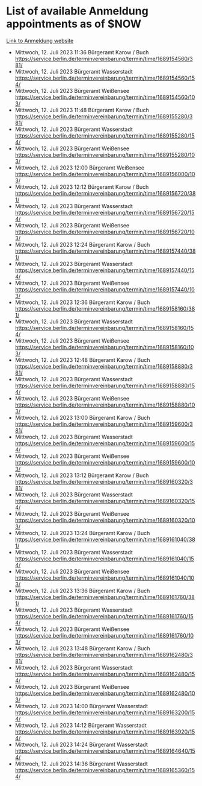 # List of available Anmeldung appointments as of $NOW
[Link to Anmeldung website](https://service.berlin.de/terminvereinbarung/termin/tag.php?termin=1&anliegen[]=120686&dienstleisterlist=122210,122217,327316,122219,327312,122227,327314,122231,327346,122243,327348,122254,122252,329742,122260,329745,122262,329748,122271,327278,122273,327274,122277,327276,330436,122280,327294,122282,327290,122284,327292,122291,327270,122285,327266,122286,327264,122296,327268,150230,329760,122297,327286,122294,327284,122312,329763,122314,329775,122304,327330,122311,327334,122309,327332,317869,122281,327352,122279,329772,122283,122276,327324,122274,327326,122267,329766,122246,327318,122251,327320,122257,327322,122208,327298,122226,327300&herkunft=http%3A%2F%2Fservice.berlin.de%2Fdienstleistung%2F120686%2F)
- Mittwoch, 12. Juli 2023 11:36 Bürgeramt Karow / Buch https://service.berlin.de/terminvereinbarung/termin/time/1689154560/381/
- Mittwoch, 12. Juli 2023  Bürgeramt Wasserstadt https://service.berlin.de/terminvereinbarung/termin/time/1689154560/154/
- Mittwoch, 12. Juli 2023  Bürgeramt Weißensee https://service.berlin.de/terminvereinbarung/termin/time/1689154560/103/
- Mittwoch, 12. Juli 2023 11:48 Bürgeramt Karow / Buch https://service.berlin.de/terminvereinbarung/termin/time/1689155280/381/
- Mittwoch, 12. Juli 2023  Bürgeramt Wasserstadt https://service.berlin.de/terminvereinbarung/termin/time/1689155280/154/
- Mittwoch, 12. Juli 2023  Bürgeramt Weißensee https://service.berlin.de/terminvereinbarung/termin/time/1689155280/103/
- Mittwoch, 12. Juli 2023 12:00 Bürgeramt Weißensee https://service.berlin.de/terminvereinbarung/termin/time/1689156000/103/
- Mittwoch, 12. Juli 2023 12:12 Bürgeramt Karow / Buch https://service.berlin.de/terminvereinbarung/termin/time/1689156720/381/
- Mittwoch, 12. Juli 2023  Bürgeramt Wasserstadt https://service.berlin.de/terminvereinbarung/termin/time/1689156720/154/
- Mittwoch, 12. Juli 2023  Bürgeramt Weißensee https://service.berlin.de/terminvereinbarung/termin/time/1689156720/103/
- Mittwoch, 12. Juli 2023 12:24 Bürgeramt Karow / Buch https://service.berlin.de/terminvereinbarung/termin/time/1689157440/381/
- Mittwoch, 12. Juli 2023  Bürgeramt Wasserstadt https://service.berlin.de/terminvereinbarung/termin/time/1689157440/154/
- Mittwoch, 12. Juli 2023  Bürgeramt Weißensee https://service.berlin.de/terminvereinbarung/termin/time/1689157440/103/
- Mittwoch, 12. Juli 2023 12:36 Bürgeramt Karow / Buch https://service.berlin.de/terminvereinbarung/termin/time/1689158160/381/
- Mittwoch, 12. Juli 2023  Bürgeramt Wasserstadt https://service.berlin.de/terminvereinbarung/termin/time/1689158160/154/
- Mittwoch, 12. Juli 2023  Bürgeramt Weißensee https://service.berlin.de/terminvereinbarung/termin/time/1689158160/103/
- Mittwoch, 12. Juli 2023 12:48 Bürgeramt Karow / Buch https://service.berlin.de/terminvereinbarung/termin/time/1689158880/381/
- Mittwoch, 12. Juli 2023  Bürgeramt Wasserstadt https://service.berlin.de/terminvereinbarung/termin/time/1689158880/154/
- Mittwoch, 12. Juli 2023  Bürgeramt Weißensee https://service.berlin.de/terminvereinbarung/termin/time/1689158880/103/
- Mittwoch, 12. Juli 2023 13:00 Bürgeramt Karow / Buch https://service.berlin.de/terminvereinbarung/termin/time/1689159600/381/
- Mittwoch, 12. Juli 2023  Bürgeramt Wasserstadt https://service.berlin.de/terminvereinbarung/termin/time/1689159600/154/
- Mittwoch, 12. Juli 2023  Bürgeramt Weißensee https://service.berlin.de/terminvereinbarung/termin/time/1689159600/103/
- Mittwoch, 12. Juli 2023 13:12 Bürgeramt Karow / Buch https://service.berlin.de/terminvereinbarung/termin/time/1689160320/381/
- Mittwoch, 12. Juli 2023  Bürgeramt Wasserstadt https://service.berlin.de/terminvereinbarung/termin/time/1689160320/154/
- Mittwoch, 12. Juli 2023  Bürgeramt Weißensee https://service.berlin.de/terminvereinbarung/termin/time/1689160320/103/
- Mittwoch, 12. Juli 2023 13:24 Bürgeramt Karow / Buch https://service.berlin.de/terminvereinbarung/termin/time/1689161040/381/
- Mittwoch, 12. Juli 2023  Bürgeramt Wasserstadt https://service.berlin.de/terminvereinbarung/termin/time/1689161040/154/
- Mittwoch, 12. Juli 2023  Bürgeramt Weißensee https://service.berlin.de/terminvereinbarung/termin/time/1689161040/103/
- Mittwoch, 12. Juli 2023 13:36 Bürgeramt Karow / Buch https://service.berlin.de/terminvereinbarung/termin/time/1689161760/381/
- Mittwoch, 12. Juli 2023  Bürgeramt Wasserstadt https://service.berlin.de/terminvereinbarung/termin/time/1689161760/154/
- Mittwoch, 12. Juli 2023  Bürgeramt Weißensee https://service.berlin.de/terminvereinbarung/termin/time/1689161760/103/
- Mittwoch, 12. Juli 2023 13:48 Bürgeramt Karow / Buch https://service.berlin.de/terminvereinbarung/termin/time/1689162480/381/
- Mittwoch, 12. Juli 2023  Bürgeramt Wasserstadt https://service.berlin.de/terminvereinbarung/termin/time/1689162480/154/
- Mittwoch, 12. Juli 2023  Bürgeramt Weißensee https://service.berlin.de/terminvereinbarung/termin/time/1689162480/103/
- Mittwoch, 12. Juli 2023 14:00 Bürgeramt Wasserstadt https://service.berlin.de/terminvereinbarung/termin/time/1689163200/154/
- Mittwoch, 12. Juli 2023 14:12 Bürgeramt Wasserstadt https://service.berlin.de/terminvereinbarung/termin/time/1689163920/154/
- Mittwoch, 12. Juli 2023 14:24 Bürgeramt Wasserstadt https://service.berlin.de/terminvereinbarung/termin/time/1689164640/154/
- Mittwoch, 12. Juli 2023 14:36 Bürgeramt Wasserstadt https://service.berlin.de/terminvereinbarung/termin/time/1689165360/154/
